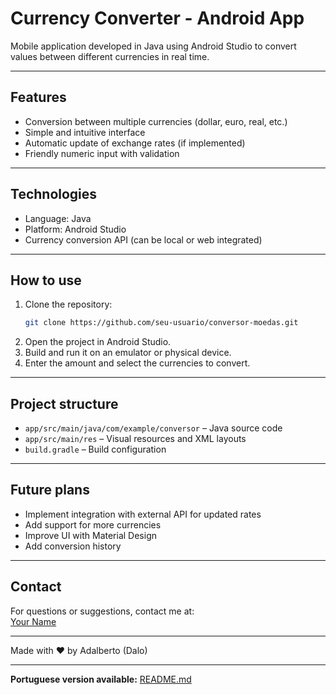 # Currency Converter - Android App

Mobile application developed in Java using Android Studio to convert values between different currencies in real time.

---

## Features

- Conversion between multiple currencies (dollar, euro, real, etc.)  
- Simple and intuitive interface  
- Automatic update of exchange rates (if implemented)  
- Friendly numeric input with validation  

---

## Technologies

- Language: Java  
- Platform: Android Studio  
- Currency conversion API (can be local or web integrated)  

---

## How to use

1. Clone the repository:  
   ```bash
   git clone https://github.com/seu-usuario/conversor-moedas.git
   ```  
2. Open the project in Android Studio.  
3. Build and run it on an emulator or physical device.  
4. Enter the amount and select the currencies to convert.

---

## Project structure

- `app/src/main/java/com/example/conversor` – Java source code  
- `app/src/main/res` – Visual resources and XML layouts  
- `build.gradle` – Build configuration  

---

## Future plans

- Implement integration with external API for updated rates  
- Add support for more currencies  
- Improve UI with Material Design  
- Add conversion history  

---

## Contact

For questions or suggestions, contact me at:  
[Your Name](mailto:seu-email@gmail.com)

---

Made with ❤️ by Adalberto (Dalo)

---

**Portuguese version available:** [README.md](README.md)
